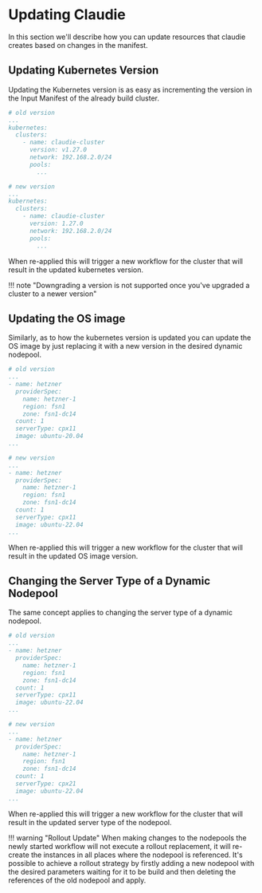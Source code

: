 # Updating Claudie

In this section we'll describe how you can update resources that claudie creates based
on changes in the manifest.

## Updating Kubernetes Version

Updating the Kubernetes version is as easy as incrementing the version
in the Input Manifest of the already build cluster.

```yaml
# old version
...
kubernetes:
  clusters:
    - name: claudie-cluster
      version: v1.27.0
      network: 192.168.2.0/24
      pools:
        ...
```

```yaml
# new version
...
kubernetes:
  clusters:
    - name: claudie-cluster
      version: 1.27.0
      network: 192.168.2.0/24
      pools:
        ...
```

When re-applied this will trigger a new workflow for the cluster that will result in the updated kubernetes version.

!!! note "Downgrading a version is not supported once you've upgraded a cluster to a newer version"

## Updating the OS image

Similarly, as to how the kubernetes version is updated you can update the OS image by just replacing
it with a new version in the desired dynamic nodepool.

```yaml
# old version
...
- name: hetzner
  providerSpec:
    name: hetzner-1
    region: fsn1
    zone: fsn1-dc14
  count: 1
  serverType: cpx11
  image: ubuntu-20.04
...
```

```yaml
# new version
...
- name: hetzner
  providerSpec:
    name: hetzner-1
    region: fsn1
    zone: fsn1-dc14
  count: 1
  serverType: cpx11
  image: ubuntu-22.04
...
```

When re-applied this will trigger a new workflow for the cluster that will result in the updated OS image version.

## Changing the Server Type of a Dynamic Nodepool

The same concept applies to changing the server type of a dynamic nodepool.

```yaml
# old version
...
- name: hetzner
  providerSpec:
    name: hetzner-1
    region: fsn1
    zone: fsn1-dc14
  count: 1
  serverType: cpx11
  image: ubuntu-22.04
...
```

```yaml
# new version
...
- name: hetzner
  providerSpec:
    name: hetzner-1
    region: fsn1
    zone: fsn1-dc14
  count: 1
  serverType: cpx21
  image: ubuntu-22.04
...
```

When re-applied this will trigger a new workflow for the cluster that will result in the updated server type of the nodepool.

!!! warning "Rollout Update"
         When making changes to the nodepools the newly started workflow will not execute a rollout replacement,
         it will re-create the instances in all places where the nodepool is referenced. It's possible to achieve a rollout strategy by firstly adding a new nodepool with the desired parameters waiting for it to be build and then deleting the references of the old nodepool and apply.
